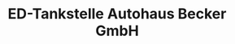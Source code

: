 ---
title: "ED-Tankstelle Autohaus Becker GmbH"
url: /oberwesel/ed-tankstelle-autohaus-becker-gmbh/
shop: Kiosk
---